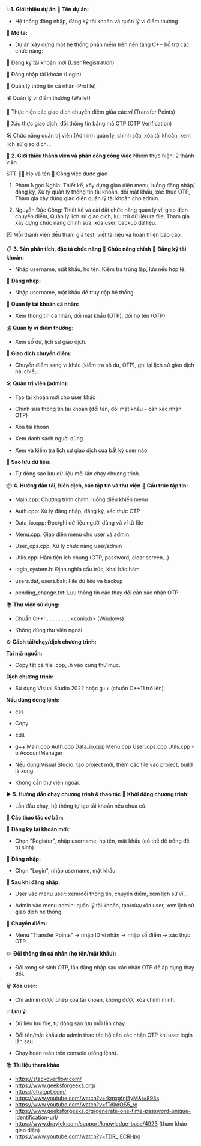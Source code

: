 ✨**1. Giới thiệu dự án**
📌 **Tên dự án:**
- Hệ thống đăng nhập, đăng ký tài khoản và quản lý ví điểm thưởng

📝 **Mô tả:**
- Dự án xây dựng một hệ thống phần mềm trên nền tảng C++ hỗ trợ các chức năng:

📝 Đăng ký tài khoản mới (User Registration)

🔑 Đăng nhập tài khoản (Login)

👤 Quản lý thông tin cá nhân (Profile)

💰 Quản lý ví điểm thưởng (Wallet)

🔄 Thực hiện các giao dịch chuyển điểm giữa các ví (Transfer Points)

🔐 Xác thực giao dịch, đổi thông tin bằng mã OTP (OTP Verification)

🛠️ Chức năng quản trị viên (Admin): quản lý, chỉnh sửa, xóa tài khoản, xem lịch sử giao dịch...

👥 **2. Giới thiệu thành viên và phân công công việc**
Nhóm thực hiện: 2 thành viên

STT	👨‍💻 Họ và tên	📝 Công việc được giao

1.	Phạm Ngọc Nghĩa: Thiết kế, xây dựng giao diện menu, luồng đăng nhập/đăng ký,
Xử lý quản lý thông tin tài khoản, đổi mật khẩu, xác thực OTP,
Tham gia xây dựng giao diện quản lý tài khoản cho admin.

2.	Nguyễn Đức Công: Thiết kế và cài đặt chức năng quản lý ví, giao dịch chuyển điểm,
Quản lý lịch sử giao dịch, lưu trữ dữ liệu ra file,
Tham gia xây dựng chức năng chỉnh sửa, xóa user, backup dữ liệu.

*️⃣ Mỗi thành viên đều tham gia test, viết tài liệu và hoàn thiện báo cáo.

📋 **3. Bản phân tích, đặc tả chức năng**
🎯 **Chức năng chính**
📝 **Đăng ký tài khoản:**
- Nhập username, mật khẩu, họ tên. Kiểm tra trùng lặp, lưu nếu hợp lệ.

🔑 **Đăng nhập:**
- Nhập username, mật khẩu để truy cập hệ thống.

👤 **Quản lý tài khoản cá nhân:**
- Xem thông tin cá nhân, đổi mật khẩu (OTP), đổi họ tên (OTP).

💰 **Quản lý ví điểm thưởng:**
- Xem số dư, lịch sử giao dịch.

🔄 **Giao dịch chuyển điểm:**
- Chuyển điểm sang ví khác (kiểm tra số dư, OTP), ghi lại lịch sử giao dịch hai chiều.

🛠️ **Quản trị viên (admin):**

- Tạo tài khoản mới cho user khác

- Chỉnh sửa thông tin tài khoản (đổi tên, đổi mật khẩu – cần xác nhận OTP)

- Xóa tài khoản

- Xem danh sách người dùng

- Xem và kiểm tra lịch sử giao dịch của bất kỳ user nào

💾 **Sao lưu dữ liệu:**
- Tự động sao lưu dữ liệu mỗi lần chạy chương trình.

📦 **4. Hướng dẫn tải, biên dịch, các tập tin và thư viện**
📂 **Cấu trúc tập tin:**

- Main.cpp: Chương trình chính, luồng điều khiển menu

- Auth.cpp: Xử lý đăng nhập, đăng ký, xác thực OTP

- Data_io.cpp: Đọc/ghi dữ liệu người dùng và ví từ file

- Menu.cpp: Giao diện menu cho user và admin

- User_ops.cpp: Xử lý chức năng user/admin

- Utils.cpp: Hàm tiện ích chung (OTP, password, clear screen...)

- login_system.h: Định nghĩa cấu trúc, khai báo hàm

- users.dat, users.bak: File dữ liệu và backup

- pending_change.txt: Lưu thông tin các thay đổi cần xác nhận OTP

📚 **Thư viện sử dụng:**

- Chuẩn C++: <iostream>, <fstream>, <vector>, <string>, <iomanip>, <ctime>, <random>, <sstream>, <conio.h> (Windows)

- Không dùng thư viện ngoài

⚙️ **Cách tải/chạy/dịch chương trình:**

**Tải mã nguồn:**

- Copy tất cả file .cpp, .h vào cùng thư mục.

**Dịch chương trình:**

- Sử dụng Visual Studio 2022 hoặc g++ (chuẩn C++11 trở lên).

**Nếu dùng dòng lệnh:**
- css
- Copy
- Edit
- g++ Main.cpp Auth.cpp Data_io.cpp Menu.cpp User_ops.cpp Utils.cpp -o AccountManager
- Nếu dùng Visual Studio: tạo project mới, thêm các file vào project, build là xong.

- Không cần thư viện ngoài.

▶️ **5. Hướng dẫn chạy chương trình & thao tác**
🚀 **Khởi động chương trình:**

- Lần đầu chạy, hệ thống tự tạo tài khoản nếu chưa có.

📌 **Các thao tác cơ bản:**

📝 **Đăng ký tài khoản mới:**

- Chọn "Register", nhập username, họ tên, mật khẩu (có thể để trống để tự sinh).

🔑 **Đăng nhập:**

- Chọn "Login", nhập username, mật khẩu.

👤 **Sau khi đăng nhập:**

- User vào menu user: xem/đổi thông tin, chuyển điểm, xem lịch sử ví...

- Admin vào menu admin: quản lý tài khoản, tạo/sửa/xóa user, xem lịch sử giao dịch hệ thống.

🔄 **Chuyển điểm:**

- Menu "Transfer Points" → nhập ID ví nhận → nhập số điểm → xác thực OTP.

✏️ **Đổi thông tin cá nhân (họ tên/mật khẩu):**

- Đổi xong sẽ sinh OTP, lần đăng nhập sau xác nhận OTP để áp dụng thay đổi.

🗑️ **Xóa user:**

- Chỉ admin được phép xóa tài khoản, không được xóa chính mình.

💡 **Lưu ý:**

- Dữ liệu lưu file, tự động sao lưu mỗi lần chạy.

- Đổi tên/mật khẩu do admin thao tác hộ cần xác nhận OTP khi user login lần sau.

- Chạy hoàn toàn trên console (dòng lệnh).



📚 **Tài liệu tham khảo**

- https://stackoverflow.com/
- https://www.geeksforgeeks.org/
- https://chatgpt.com/
- https://www.youtube.com/watch?v=rkmxgfnj5yM&t=893s
- https://www.youtube.com/watch?v=fTdkqOS5_ro
- https://www.geeksforgeeks.org/generate-one-time-password-unique-identification-url/
- https://www.draytek.com/support/knowledge-base/4923 (tham khảo giao diện)
- https://www.youtube.com/watch?v=TDR_jECRHpg

